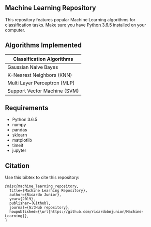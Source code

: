 ## Machine Learning Repository

This repository features popular Machine Learning algorithms for classification tasks.
Make sure you have [Python 3.6.5](https://www.python.org/downloads/release/python-365/) installed on your computer.

## Algorithms Implemented

| Classification Algorithms  |
| -------------------------- |
|    Gaussian Naive Bayes    |
| K-Nearest Neighbors (KNN)  |
|Multi Layer Perceptron (MLP)|
|Support Vector Machine (SVM)|

## Requirements

* Python 3.6.5
* numpy
* pandas
* sklearn
* matplotlib
* timeit
* jupyter

## Citation

Use this bibtex to cite this repository:
```
@misc{machine_learning_repository,
  title={Machine Learning Repository},
  author={Ricardo Junior},
  year={2019},
  publisher={Github},
  journal={GitHub repository},
  howpublished={\url{https://github.com/ricardobnjunior/Machine-Learning}},
}
```
